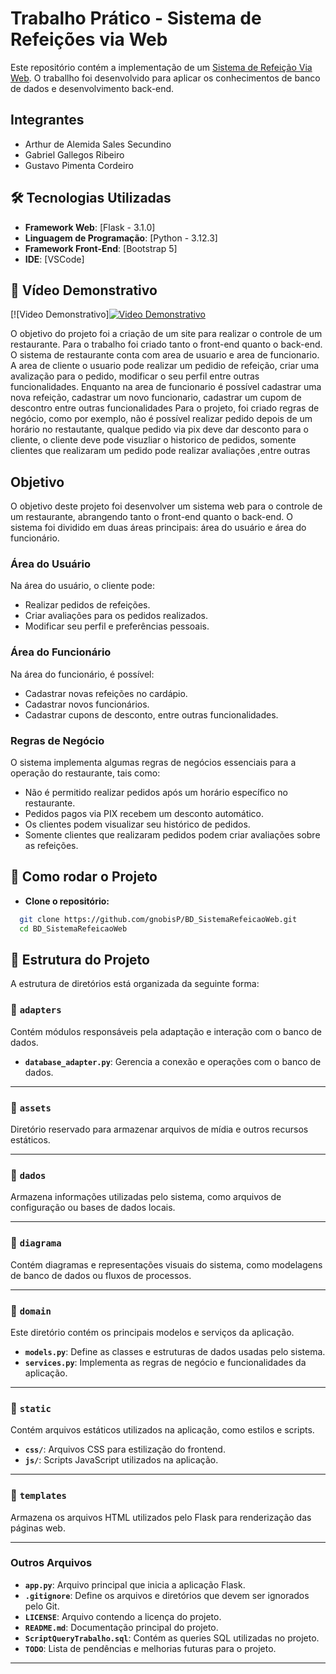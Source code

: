 # Trabalho Prático - Sistema de Refeições via Web
Este repositório contém a implementação de um [Sistema de Refeição Via Web](diagrama/DER-VendaRefeicaoWeb.png). O traballho foi desenvolvido para aplicar os conhecimentos de banco de dados e desenvolvimento back-end.

## Integrantes
- Arthur de Alemida Sales Secundino
- Gabriel Gallegos Ribeiro
- Gustavo Pimenta Cordeiro

## 🛠 Tecnologias Utilizadas 
- **Framework Web**: [Flask - 3.1.0] 
- **Linguagem de Programação**: [Python - 3.12.3]
- **Framework Front-End**: [Bootstrap 5]
- **IDE**: [VSCode]

## 🎥 Vídeo Demonstrativo

[![Video Demonstrativo][![Video Demonstrativo](https://img.youtube.com/vi/0DNQGaZ7qVc/0.jpg)](https://www.youtube.com/watch?v=0DNQGaZ7qVc)


O objetivo do projeto foi a criação de um site para realizar o controle de um restaurante. Para o trabalho foi criado tanto o front-end quanto o back-end. O sistema de restaurante conta com area de usuario e area de funcionario. A area de cliente o usuario pode realizar um pedidio de refeição, criar uma avalização para o pedido, modificar o seu perfil entre outras funcionalidades.
Enquanto na area de funcionario é possível cadastrar uma nova refeição, cadastrar um novo funcionario, cadastrar um cupom de descontro entre outras funcionalidades
Para o projeto, foi criado regras de negócio, como por exemplo, não é possível realizar pedido depois de um horário no restautante, qualque pedido via pix deve dar desconto para o cliente, o cliente deve pode visuzliar o historico de pedidos, somente clientes que realizaram um pedido pode realizar avaliações ,entre outras

## Objetivo
O objetivo deste projeto foi desenvolver um sistema web para o controle de um restaurante, abrangendo tanto o front-end quanto o back-end. O sistema foi dividido em duas áreas principais: área do usuário e área do funcionário.

### Área do Usuário
Na área do usuário, o cliente pode:

- Realizar pedidos de refeições.
- Criar avaliações para os pedidos realizados.
- Modificar seu perfil e preferências pessoais.

### Área do Funcionário
Na área do funcionário, é possível:

- Cadastrar novas refeições no cardápio.
- Cadastrar novos funcionários.
- Cadastrar cupons de desconto, entre outras funcionalidades.

### Regras de Negócio
O sistema implementa algumas regras de negócios essenciais para a operação do restaurante, tais como:

- Não é permitido realizar pedidos após um horário específico no restaurante.
- Pedidos pagos via PIX recebem um desconto automático.
- Os clientes podem visualizar seu histórico de pedidos.
- Somente clientes que realizaram pedidos podem criar avaliações sobre as refeições.


## 🚀 Como rodar o Projeto
  - **Clone o repositório:**
```sh
  git clone https://github.com/gnobisP/BD_SistemaRefeicaoWeb.git
  cd BD_SistemaRefeicaoWeb
```

## 📁 Estrutura do Projeto

A estrutura de diretórios está organizada da seguinte forma:

### 📂 `adapters`
Contém módulos responsáveis pela adaptação e interação com o banco de dados.

- **`database_adapter.py`**: Gerencia a conexão e operações com o banco de dados.

---

### 📂 `assets`
Diretório reservado para armazenar arquivos de mídia e outros recursos estáticos.

---

### 📂 `dados`
Armazena informações utilizadas pelo sistema, como arquivos de configuração ou bases de dados locais.

---

### 📂 `diagrama`
Contém diagramas e representações visuais do sistema, como modelagens de banco de dados ou fluxos de processos.

---

### 📂 `domain`
Este diretório contém os principais modelos e serviços da aplicação.

- **`models.py`**: Define as classes e estruturas de dados usadas pelo sistema.
- **`services.py`**: Implementa as regras de negócio e funcionalidades da aplicação.

---

### 📂 `static`
Contém arquivos estáticos utilizados na aplicação, como estilos e scripts.

- **`css/`**: Arquivos CSS para estilização do frontend.
- **`js/`**: Scripts JavaScript utilizados na aplicação.

---

### 📂 `templates`
Armazena os arquivos HTML utilizados pelo Flask para renderização das páginas web.

---

### Outros Arquivos
- **`app.py`**: Arquivo principal que inicia a aplicação Flask.
- **`.gitignore`**: Define os arquivos e diretórios que devem ser ignorados pelo Git.
- **`LICENSE`**: Arquivo contendo a licença do projeto.
- **`README.md`**: Documentação principal do projeto.
- **`ScriptQueryTrabalho.sql`**: Contém as queries SQL utilizadas no projeto.
- **`TODO`**: Lista de pendências e melhorias futuras para o projeto.

---
